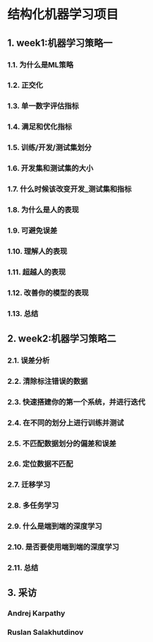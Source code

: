 # 结构化机器学习项目

## 1. week1:机器学习策略一

### 1.1. 为什么是ML策略

### 1.2. 正交化

### 1.3. 单一数字评估指标

### 1.4. 满足和优化指标

### 1.5. 训练/开发/测试集划分

### 1.6. 开发集和测试集的大小

### 1.7. 什么时候该改变开发_测试集和指标

### 1.8. 为什么是人的表现

### 1.9. 可避免误差

### 1.10. 理解人的表现

### 1.11. 超越人的表现

### 1.12. 改善你的模型的表现

### 1.13. 总结

## 2. week2:机器学习策略二

### 2.1. 误差分析

### 2.2. 清除标注错误的数据

### 2.3. 快速搭建你的第一个系统，并进行迭代

### 2.4. 在不同的划分上进行训练并测试

### 2.5. 不匹配数据划分的偏差和误差

### 2.6. 定位数据不匹配

### 2.7. 迁移学习

### 2.8. 多任务学习

### 2.9. 什么是端到端的深度学习

### 2.10. 是否要使用端到端的深度学习

### 2.11. 总结

## 3. 采访

### Andrej Karpathy

### Ruslan Salakhutdinov
